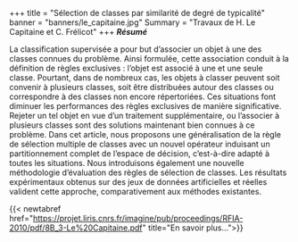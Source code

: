 +++
title = "Sélection de classes par similarité de degré de typicalité"
banner = "banners/le_capitaine.jpg"
Summary = "Travaux de H. Le Capitaine et C. Frélicot"
+++
***Résumé***

La classification supervisée a pour but d’associer un objet à une des classes connues du problème. Ainsi formulée, cette association conduit à la définition de règles exclusives : l’objet est associé à une et une seule classe. Pourtant, dans de nombreux cas, les objets à classer peuvent soit convenir à plusieurs classes, soit être distribuées autour des classes ou correspondre à des classes non encore répertoriées. Ces situations font diminuer les performances des règles exclusives de manière significative. Rejeter un tel objet en vue d’un traitement supplémentaire, ou l’associer à plusieurs classes sont des solutions maintenant bien connues à ce problème. Dans cet article, nous proposons une généralisation de la règle de sélection multiple de classes avec un nouvel opérateur induisant un partitionnement complet de l’espace de décision, c’est-à-dire adapté à toutes les situations. Nous introduisons également une nouvelle méthodologie d’évaluation des règles de sélection de classes. Les résultats expérimentaux obtenus sur des jeux de données artificielles et réelles valident cette approche, comparativement aux méthodes existantes.

{{< newtabref  href="https://projet.liris.cnrs.fr/imagine/pub/proceedings/RFIA-2010/pdf/8B_3-Le%20Capitaine.pdf" title="En savoir plus...">}}
